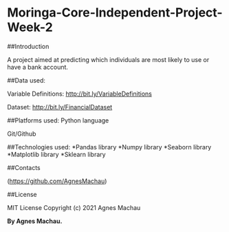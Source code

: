 # Moringa-Core-Independent-Project-Week-2

##Introduction

A project aimed at predicting which individuals are most likely to use or have a bank account.

##Data used:

Variable Definitions: http://bit.ly/VariableDefinitions 

Dataset: http://bit.ly/FinancialDataset 

##Platforms used:
Python language

Git/Github

##Technologies used:
*Pandas library
*Numpy library
*Seaborn library
*Matplotlib library
*Sklearn library

##Contacts

(https://github.com/AgnesMachau)

##License

MIT License Copyright (c) 2021 Agnes Machau

**By Agnes Machau.**



